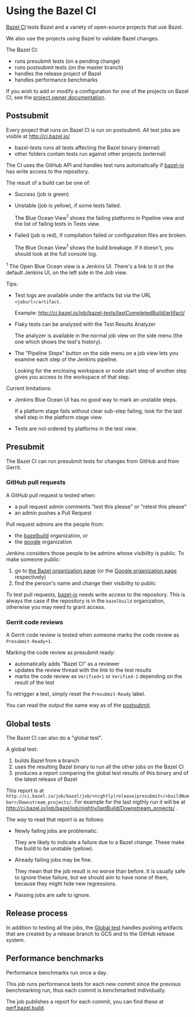 # Using the Bazel CI

[Bazel CI](http://ci.bazel.io) tests Bazel and a variety of
open-source projects that use Bazel.

We also use the projects using Bazel to validate Bazel changes.

The Bazel CI:

*   runs presubmit tests (on a pending change)
*   runs postsubmit tests (on the master branch)
*   handles the release project of Bazel
*   handles performance benchmarks

If you wish to add or modify a configuration for one of the projects on
Bazel CI, see the [project owner documentation](owner.md).

## Postsubmit <a name="postsubmit"></a>

Every project that runs on Bazel CI is run on postsubmit.
All test jobs are visible at http://ci.bazel.io/

*   bazel-tests runs all tests affecting the Bazel binary (internal)
*   other folders contain tests run against other projects (external)


The CI uses the GitHub API and handles test runs automatically if
[bazel-io](https://github.com/bazel-io) has write access to the repository.

The result of a build can be one of:

*   Success (job is green)
*   Unstable (job is yellow), if some tests failed.

    The Blue Ocean View<sup>1</sup> shows the failing platforms in Pipeline view
    and the list of failing tests in Tests view.

*   Failed (job is red), if compilation failed or configuration files are
    broken.

    The Blue Ocean View<sup>1</sup> shows the build breakage. If it doesn't,
    you should look at the full console log.

<sup>1</sup> The Open Blue Ocean view is a Jenkins UI. There's a link to it on
the default Jenkins UI, on the left side in the Job view.

Tips:

*   Test logs are available under the artifacts list via the URL
    `<joburl>/artifact`.

    Example: http://ci.bazel.io/job/bazel-tests/lastCompletedBuild/artifact/

*   Flaky tests can be analyzed with the Test Results Analyzer

    The analyzer is available in the normal job view on the side menu (the one
    which shows the test's history).

*   The "Pipeline Steps" button on the side menu on a job view lets you examine
    each step of the Jenkins pipeline.

    Looking for the enclosing workspace or node start step of another step gives
    you access to the workspace of that step.

Current limitations:

*   Jenkins Blue Ocean UI has no good way to mark an unstable steps.

    If a platform stage fails without clear sub-step failing, look for the last
    shell step in the platform stage view.

*   Tests are not ordered by platforms in the test view.

## Presubmit

The Bazel CI can run presubmit tests for changes from GitHub and from Gerrit.

### GitHub pull requests

A GitHub pull request is tested when:

*   a pull request admin comments "test this please" or "retest this please"
*   an admin pushes a Pull Request

Pull request admins are the people from:

*   the [bazelbuild](https://github.com/bazelbuild) organization, or
*   the [google](https://github.com/google) organization

Jenkins considers those people to be admins whose visibility is public. To make
someone public:

1.  go to [the Bazel organization
    page](https://github.com/orgs/bazelbuild/people) (or the
    [Google organization page](https://github.com/orgs/google/people)
    respectively)
2.  find the person's name and change their visibility to public

To test pull requests, [bazel-io](https://github.com/bazel-io) needs
write access to the repository. This is always the case if the repository is in
the `bazelbuild` organization, otherwise you may need to grant access.

### Gerrit code reviews

A Gerrit code review is tested when someone marks the code review as
`Presubmit-Ready+1`.

Marking the code review as presubmit ready:

*   automatically adds "Bazel CI" as a reviewer
*   updates the review thread with the link to the test results
*   marks the code review as `Verified+1` or `Verified-1` depending on the
    result of the test

To retrigger a test, simply reset the `Presubmit-Ready` label.

You can read the output the same way as of the [postsubmit](#postsubmit).

## Global tests <a name="global-tests"></a>

The Bazel CI can also do a "global test".

A global test:

1.  builds Bazel from a branch
2.  uses the resulting Bazel binary to run all the other jobs on the Bazel CI
3.  produces a report comparing the global test results of this binary and of
    the latest release of Bazel

This report is at
`http://ci.bazel.io/job/bazel/job/<nightly|release|presubmit>/<buildNumber>/Downstream_projects/`.
For example for the last nigthly run it will be at
http://ci.bazel.io/job/bazel/job/nightly/lastBuild/Downstream_projects/ .

The way to read that report is as follows:

*   Newly failing jobs are problematic.

    They are likely to indicate a failure due to a Bazel change. These make the
    build to be unstable (yellow).

*   Already failing jobs may be fine.

    They mean that the job result is no worse than before. It is usually safe to
    ignore these failure, but we should aim to have none of them, because they
    might hide new regressions.

*   Passing jobs are safe to ignore.

## Release process

In addition to testing all the jobs, the [Global test](#global-tests) handles
pushing artifacts that are created by a release branch to GCS and to the GitHub
release system.

## Performance benchmarks

Performance benchmarks run once a day.

This job runs performance tests for each new commit since the previous
benchmarking run, thus each commit is benchmarked individually.

The job publishes a report for each commit, you can find these at
[perf.bazel.build](https://perf.bazel.build).
